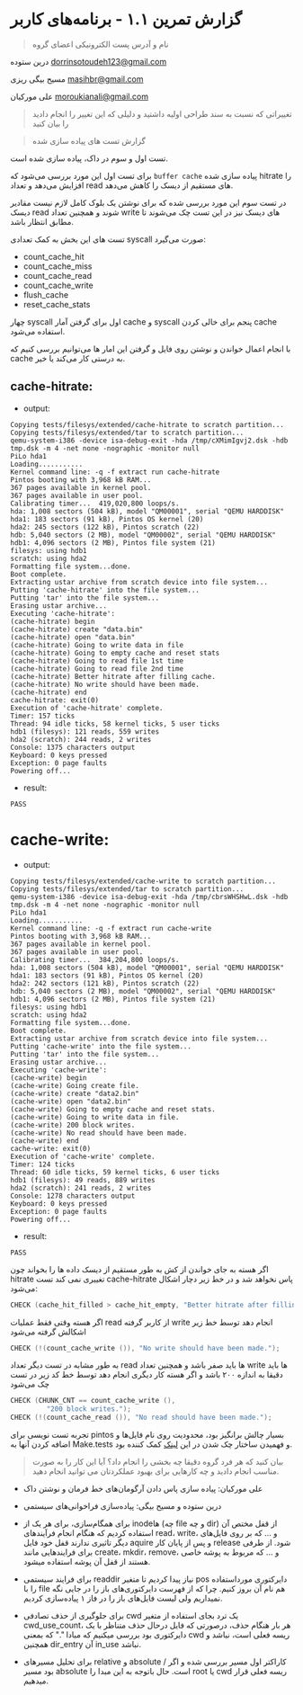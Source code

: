 # گزارش تمرین ۱.۱ - برنامه‌های کاربر

> نام و آدرس پست الکترونیکی اعضای گروه

درین ستوده <dorrinsotoudeh123@gmail.com> 

مسیح بیگی ریزی <masihbr@gmail.com>

علی مورکیان <moroukianali@gmail.com> 


> تغییراتی که نسبت به سند طراحی اولیه داشتید و دلیلی که این تغییر را انجام دادید را بیان کنید 

> گزارش تست های پیاده سازی شده

تست اول و سوم در داک، پیاده سازی شده است.

برای تست اول این مورد بررسی می‌شود که `buffer cache` پیاده سازی شده hitrate را افزایش می‌دهد و تعداد read های مستقیم از دیسک را کاهش ‌می‌دهد.

در تست سوم این مورد بررسی شده که برای نوشتن یک بلوک کامل لازم نیست مقادیر دیسک read شوند و همچنین تعداد write های دیسک نیز در این تست چک می‌شوند تا مطابق انتظار باشد.

تست های این بخش به کمک تعدادی syscall صورت می‌گیرد:

- count_cache_hit
- count_cache_miss
- count_cache_read
- count_cache_write
- flush_cache
- reset_cache_stats

چهار syscall اول برای گرفتن آمار cache و syscall پنجم برای  خالی کردن cache استفاده می‌شود.

با انجام اعمال خواندن و نوشتن روی فایل و گرفتن این امار ها می‌توانیم بررسی کنیم که cache به درستی کار می‌کند یا خیر.

## cache-hitrate:
* output:
```
Copying tests/filesys/extended/cache-hitrate to scratch partition...
Copying tests/filesys/extended/tar to scratch partition...
qemu-system-i386 -device isa-debug-exit -hda /tmp/cXMimIgvj2.dsk -hdb tmp.dsk -m 4 -net none -nographic -monitor null
PiLo hda1
Loading...........
Kernel command line: -q -f extract run cache-hitrate
Pintos booting with 3,968 kB RAM...
367 pages available in kernel pool.
367 pages available in user pool.
Calibrating timer...  419,020,800 loops/s.
hda: 1,008 sectors (504 kB), model "QM00001", serial "QEMU HARDDISK"
hda1: 183 sectors (91 kB), Pintos OS kernel (20)
hda2: 245 sectors (122 kB), Pintos scratch (22)
hdb: 5,040 sectors (2 MB), model "QM00002", serial "QEMU HARDDISK"
hdb1: 4,096 sectors (2 MB), Pintos file system (21)
filesys: using hdb1
scratch: using hda2
Formatting file system...done.
Boot complete.
Extracting ustar archive from scratch device into file system...
Putting 'cache-hitrate' into the file system...
Putting 'tar' into the file system...
Erasing ustar archive...
Executing 'cache-hitrate':
(cache-hitrate) begin
(cache-hitrate) create "data.bin"
(cache-hitrate) open "data.bin"
(cache-hitrate) Going to write data in file
(cache-hitrate) Going to empty cache and reset stats
(cache-hitrate) Going to read file 1st time
(cache-hitrate) Going to read file 2nd time
(cache-hitrate) Better hitrate after filling cache.
(cache-hitrate) No write should have been made.
(cache-hitrate) end
cache-hitrate: exit(0)
Execution of 'cache-hitrate' complete.
Timer: 157 ticks
Thread: 94 idle ticks, 58 kernel ticks, 5 user ticks
hdb1 (filesys): 121 reads, 559 writes
hda2 (scratch): 244 reads, 2 writes
Console: 1375 characters output
Keyboard: 0 keys pressed
Exception: 0 page faults
Powering off...
```
* result:
```
PASS
```

# cache-write:
* output:
```
Copying tests/filesys/extended/cache-write to scratch partition...
Copying tests/filesys/extended/tar to scratch partition...
qemu-system-i386 -device isa-debug-exit -hda /tmp/cbrsWHSHwL.dsk -hdb tmp.dsk -m 4 -net none -nographic -monitor null
PiLo hda1
Loading...........
Kernel command line: -q -f extract run cache-write
Pintos booting with 3,968 kB RAM...
367 pages available in kernel pool.
367 pages available in user pool.
Calibrating timer...  384,204,800 loops/s.
hda: 1,008 sectors (504 kB), model "QM00001", serial "QEMU HARDDISK"
hda1: 183 sectors (91 kB), Pintos OS kernel (20)
hda2: 242 sectors (121 kB), Pintos scratch (22)
hdb: 5,040 sectors (2 MB), model "QM00002", serial "QEMU HARDDISK"
hdb1: 4,096 sectors (2 MB), Pintos file system (21)
filesys: using hdb1
scratch: using hda2
Formatting file system...done.
Boot complete.
Extracting ustar archive from scratch device into file system...
Putting 'cache-write' into the file system...
Putting 'tar' into the file system...
Erasing ustar archive...
Executing 'cache-write':
(cache-write) begin
(cache-write) Going create file.
(cache-write) create "data2.bin"
(cache-write) open "data2.bin"
(cache-write) Going to empty cache and reset stats.
(cache-write) Going to write data in file.
(cache-write) 200 block writes.
(cache-write) No read should have been made.
(cache-write) end
cache-write: exit(0)
Execution of 'cache-write' complete.
Timer: 124 ticks
Thread: 60 idle ticks, 59 kernel ticks, 6 user ticks
hdb1 (filesys): 49 reads, 889 writes
hda2 (scratch): 241 reads, 2 writes
Console: 1278 characters output
Keyboard: 0 keys pressed
Exception: 0 page faults
Powering off...
```
* result:
```
PASS
```

اگر هسته به جای خواندن از کش به طور مستقیم از دیسک داده ها را بخواند چون hitrate تغییری نمی کند تست cache-hitrate پاس نخواهد شد و در خط زیر دچار اشکال می‌شود:

```c
CHECK (cache_hit_filled > cache_hit_empty, "Better hitrate after filling cache.");
```

اگر هسته وقتی فقط عملیات read از کاربر گرفته write انجام دهد توسط خط زیر اشکالش گرفته می‌شود

```c
CHECK (!(count_cache_write ()), "No write should have been made.");
```

به طور مشابه در تست دیگر تعداد read ها باید صفر باشد و همچنین تعداد write ها باید دقیقا به اندازه ۲۰۰ باشد و اگر هسته کار دیگری انجام دهد توسط خط کد زیر در تست چک می‌شود
```c
CHECK (CHUNK_CNT == count_cache_write (),
         "200 block writes.");
CHECK (!(count_cache_read ()), "No read should have been made.");
```

تجربه تست نویسی برای pintos بسیار چالش برانگیز بود، محدودیت روی نام فایل‌ها و اضافه کردن آنها به Make.tests و فهمیدن ساختار چک شدن در این 
[لینک](https://cs162.org/static/proj/proj-filesys/docs/tasks/testing/)
کمک کننده بود.

> بیان کنید که هر فرد گروه دقیقا چه بخشی را انجام داد؟ آیا این کار را به صورت مناسب انجام دادید و چه کارهایی برای بهبود
عملکردتان می توانید انجام دهید.

- علی مورکیان: پیاده سازی پاس دادن آرگومان‌های خط فرمان و نوشتن داک

- درین ستوده و مسیح بیگی: پیاده‌سازی فراخوانی‌های سیستمی

- برای همگام‌سازی، برای هر یک از
inodeها
(چه file و چه dir)
از قفل مختص آن استفاده کردیم که هنگام انجام فرآیند‌های read، write، و ... که بر روی فایل‌های دیگر تاثیری ندارند قفل خود فایل aquire و پس از پایان کار release شود.
از طرفی برای فرایند‌هایی مانند create، mkdir، remove، و ... که مربوط به پوشه خاصی هستند از قفل آن پوشه استفاده میشود.

- برای فرایند سیستمی readdir نیاز پیدا کردیم تا متغیر pos دایرکتوری مورداستفاده را با file هم نام آن بروز کنیم. چرا که از فهرست دایرکتوری‌های باز را در جایی نگه نمیداریم ولی لیست فایل‌های باز را در فاز ۱ پیاده‌سازی کردیم.

- برای جلوگیری از حذف تصادفی cwd یک ترد بجای استفاده از متغیر cwd_use_count،‌ هر بار هنگام حذف، درصورتی که فایل درحال حذف متناظر با یک دایرکتوری بود بررسی میکنیم که مبادا "." که بمعنی cwd ریسه فعلی است، نباشد و همچنین dir_entry آن in_use نباشد.

- برای تحلیل مسیر‌های relative و absolute کاراکتر اول مسیر بررسی شده و اگر / بود مسیر absolute است. حال باتوجه به این مبدا را root یا cwd ریسه فعلی قرار میدهیم. 